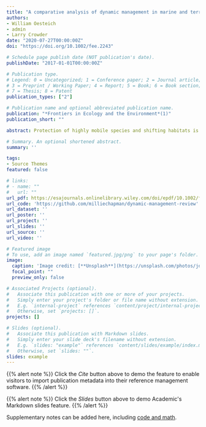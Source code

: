 ```yaml
---
title: "A comparative analysis of dynamic management in marine and terrestrial systems"
authors:
- William Oesteich
- admin
- Larry Crowder
date: "2020-07-27T00:00:00Z"
doi: "https://doi.org/10.1002/fee.2243"

# Schedule page publish date (NOT publication's date).
publishDate: "2017-01-01T00:00:00Z"

# Publication type.
# Legend: 0 = Uncategorized; 1 = Conference paper; 2 = Journal article;
# 3 = Preprint / Working Paper; 4 = Report; 5 = Book; 6 = Book section;
# 7 = Thesis; 8 = Patent
publication_types: ["2"]

# Publication name and optional abbreviated publication name.
publication: "*Frontiers in Ecology and the Environment*(1)"
publication_short: ""

abstract: Protection of highly mobile species and shifting habitats is a practical challenge for conservation in both marine and terrestrial systems, particularly in light of the acceleration of land- use change and climate- driven range shifts. Static protected areas have long been a keystone of conservation but are generally insufficient for such species and habitats. Spatially and temporally dynamic management (DM) has arisen as a potential solution to this challenge. We present what we believe to be the first comparative anal-ysis of DM across marine and terrestrial systems, focusing on the scales of DM approaches. Our results show that marine DM has largely been focused on relatively finer temporal scales, whereas terrestrial DM has focused on relatively finer spatial scales, often following the scale of available and relevant datasets. We explore not only the constraints imposed by data availability but also other drivers of DM trends and scales, highlighting areas in which exchange of approaches pioneered in each domain may be  beneficial.

# Summary. An optional shortened abstract.
summary: ''

tags:
- Source Themes
featured: false

# links:
# - name: ""
#   url: ""
url_pdf: https://esajournals.onlinelibrary.wiley.com/doi/epdf/10.1002/fee.2243
url_code: 'https://github.com/milliechapman/dynamic-management-review'
url_dataset: ''
url_poster: ''
url_project: ''
url_slides: ''
url_source: ''
url_video: ''

# Featured image
# To use, add an image named `featured.jpg/png` to your page's folder. 
image:
  caption: 'Image credit: [**Unsplash**](https://unsplash.com/photos/jdD8gXaTZsc)'
  focal_point: ""
  preview_only: false

# Associated Projects (optional).
#   Associate this publication with one or more of your projects.
#   Simply enter your project's folder or file name without extension.
#   E.g. `internal-project` references `content/project/internal-project/index.md`.
#   Otherwise, set `projects: []`.
projects: []

# Slides (optional).
#   Associate this publication with Markdown slides.
#   Simply enter your slide deck's filename without extension.
#   E.g. `slides: "example"` references `content/slides/example/index.md`.
#   Otherwise, set `slides: ""`.
slides: example
---
```


{{% alert note %}}
Click the *Cite* button above to demo the feature to enable visitors to import publication metadata into their reference management software.
{{% /alert %}}

{{% alert note %}}
Click the *Slides* button above to demo Academic's Markdown slides feature.
{{% /alert %}}

Supplementary notes can be added here, including [code and math](https://sourcethemes.com/academic/docs/writing-markdown-latex/).
